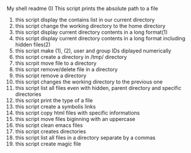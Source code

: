 My shell readme
0) This script prints the absolute path to a file
1) this script display the contains list in our current directory
2) this script change the working directory to the home directory
3) this script display current directory contents in a long format(1)
4) this script display current directory contents in a long format including hidden files(2)
5) this script make (1), (2), user and group IDs diplayed numerically
6) this script create a directory in /tmp/ directory
7) this scrpit move file to a directory
8) this script remove/delete file in a directory
9) this script remove a directory
10) this script changes the working directory to the previous one
11) this script list all files even with hidden, parent
 directory and specific directories
12) this script print the type of a file
13) this script create a symbolis links
14) this script copy html files with specific informations
15) this script move files biginning with an uppercase 
16) this script clean emacs files
17) this script creates directories
18) this script list all files in a directory separate by a commas
19) this script create magic file
